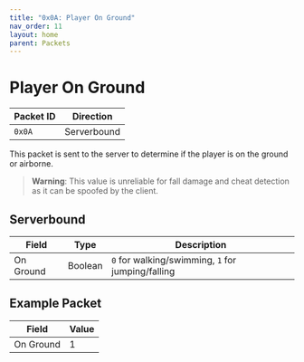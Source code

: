 ```yaml
---
title: "0x0A: Player On Ground"
nav_order: 11
layout: home
parent: Packets
---
```


# Player On Ground

| Packet ID | Direction   |
| --------- | ----------- |
| `0x0A`    | Serverbound |

This packet is sent to the server to determine if the player is on the ground or airborne.

> **Warning**: This value is unreliable for fall damage and cheat detection as it can be spoofed by the client.

## Serverbound

| Field     | Type | Description                                        |
| --------- | ---- | -------------------------------------------------- |
| On Ground | Boolean | `0` for walking/swimming, `1` for jumping/falling |

## Example Packet

| Field | Value | 
| --- | --- |
| On Ground | 1 |